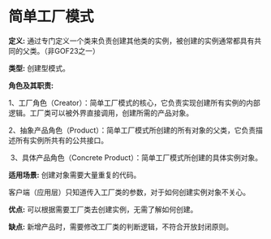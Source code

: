 # 简单工厂模式

**定义:**  通过专门定义一个类来负责创建其他类的实例，被创建的实例通常都具有共同的父类。（非GOF23之一）

**类型:** 创建型模式。

**角色及其职责:**

​	1、工厂角色（Creator）：简单工厂模式的核心，它负责实现创建所有实例的内部逻辑。工厂类可以被外界直接调用，创建所需的产品对象。

​	2、抽象产品角色（Product）：简单工厂模式所创建的所有对象的父类，它负责描述所有实例所共有的公共接口。

​	3、具体产品角色（Concrete Product）：简单工厂模式所创建的具体实例对象。

**适用场景:**
    创建对象需要大量重复的代码。

​	客户端（应用层）只知道传入工厂类的参数，对于如何创建实例对象不关心。

**优点:** 可以根据需要工厂类去创建实例，无需了解如何创建。

**缺点:** 新增产品时，需要修改工厂类的判断逻辑，不符合开放封闭原则。

